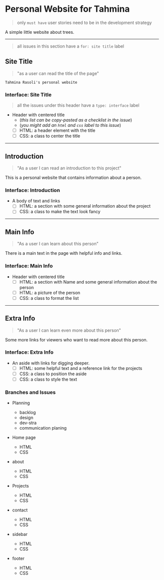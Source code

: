 # Personal Website for Tahmina

> only `must have` user stories need to be in the development strategy

A simple little website about trees.

---

> all issues in this section have a `for: site title` label

## Site Title

> "as a user can read the title of the page"

`Tahmina Rasoli's personal website`

### Interface: Site Title

> all the issues under this header have a `type: interface` label

- Header with centered title
  - (_this list can be copy-pasted as a checklist in the issue_)
  - (_you might add an `html` and `css` label to this issue_)
  - [ ] HTML: a header element with the title
  - [ ] CSS: a class to center the title

---

## Introduction

> "As a user I can read an introduction to this project"

This is a personal website that contains information about a person.

### Interface: Introduction

- A body of text and links
  - [ ] HTML: a section with some general information about the project
  - [ ] CSS: a class to make the text look fancy

---

## Main Info

> "As a user I can learn about this person"

There is a main text in the page with helpful info and links.

### Interface: Main Info

- Header with centered title
  - [ ] HTML: a section with Name and some general information about the person
  - [ ] HTML: a picture of the person
  - [ ] CSS: a class to format the list

---

## Extra Info

> "As a user I can learn even more about this person"

Some more links for viewers who want to read more about this person.

### Interface: Extra Info

- An aside with links for digging deeper.
  - [ ] HTML: some helpful text and a reference link for the projects
  - [ ] CSS: a class to position the aside
  - [ ] CSS: a class to style the text

### Branches and Issues

- Planning
  - backlog
  - design
  - dev-stra
  - communication planing

- Home page
  - HTML
  - CSS

- about
  - HTML
  - CSS

- Projects
  - HTML
  - CSS

- contact
  - HTML
  - CSS

- sidebar
  - HTML
  - CSS

- footer
  - HTML
  - CSS
